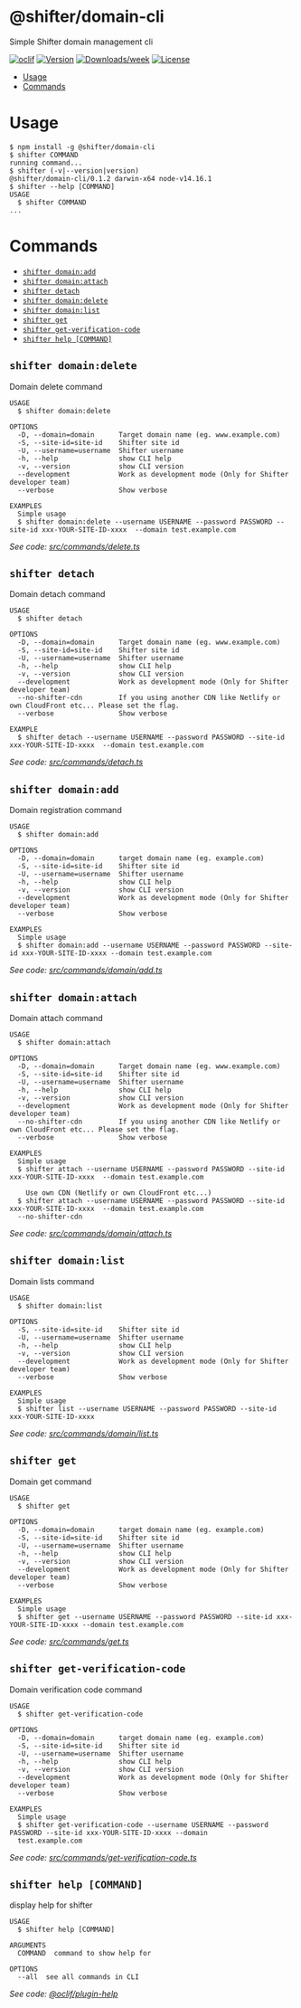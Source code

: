 @shifter/domain-cli
===================

Simple Shifter domain management cli

[![oclif](https://img.shields.io/badge/cli-oclif-brightgreen.svg)](https://oclif.io)
[![Version](https://img.shields.io/npm/v/@shifter/domain-cli.svg)](https://npmjs.org/package/@shifter/domain-cli)
[![Downloads/week](https://img.shields.io/npm/dw/@shifter/domain-cli.svg)](https://npmjs.org/package/@shifter/domain-cli)
[![License](https://img.shields.io/npm/l/@shifter/domain-cli.svg)](https://github.com/getshifter/domain-cli/blob/master/package.json)

<!-- toc -->
* [Usage](#usage)
* [Commands](#commands)
<!-- tocstop -->
# Usage
<!-- usage -->
```sh-session
$ npm install -g @shifter/domain-cli
$ shifter COMMAND
running command...
$ shifter (-v|--version|version)
@shifter/domain-cli/0.1.2 darwin-x64 node-v14.16.1
$ shifter --help [COMMAND]
USAGE
  $ shifter COMMAND
...
```
<!-- usagestop -->
# Commands
<!-- commands -->
* [`shifter domain:add`](#shifter-domainadd)
* [`shifter domain:attach`](#shifter-domainattach)
* [`shifter detach`](#shifter-detach)
* [`shifter domain:delete`](#shifter-domaindelete)
* [`shifter domain:list`](#shifter-domainlist)
* [`shifter get`](#shifter-get)
* [`shifter get-verification-code`](#shifter-get-verification-code)
* [`shifter help [COMMAND]`](#shifter-help-command)

## `shifter domain:delete`

Domain delete command

```
USAGE
  $ shifter domain:delete

OPTIONS
  -D, --domain=domain      Target domain name (eg. www.example.com)
  -S, --site-id=site-id    Shifter site id
  -U, --username=username  Shifter username
  -h, --help               show CLI help
  -v, --version            show CLI version
  --development            Work as development mode (Only for Shifter developer team)
  --verbose                Show verbose

EXAMPLES
  Simple usage
  $ shifter domain:delete --username USERNAME --password PASSWORD --site-id xxx-YOUR-SITE-ID-xxxx  --domain test.example.com
```

_See code: [src/commands/delete.ts](https://github.com/getshifter/domain-cli/blob/v0.1.2/src/commands/delete.ts)_

## `shifter detach`

Domain detach command

```
USAGE
  $ shifter detach

OPTIONS
  -D, --domain=domain      Target domain name (eg. www.example.com)
  -S, --site-id=site-id    Shifter site id
  -U, --username=username  Shifter username
  -h, --help               show CLI help
  -v, --version            show CLI version
  --development            Work as development mode (Only for Shifter developer team)
  --no-shifter-cdn         If you using another CDN like Netlify or own CloudFront etc... Please set the flag.
  --verbose                Show verbose

EXAMPLE
  $ shifter detach --username USERNAME --password PASSWORD --site-id xxx-YOUR-SITE-ID-xxxx  --domain test.example.com
```

_See code: [src/commands/detach.ts](https://github.com/getshifter/domain-cli/blob/v0.1.2/src/commands/detach.ts)_

## `shifter domain:add`

Domain registration command

```
USAGE
  $ shifter domain:add

OPTIONS
  -D, --domain=domain      target domain name (eg. example.com)
  -S, --site-id=site-id    Shifter site id
  -U, --username=username  Shifter username
  -h, --help               show CLI help
  -v, --version            show CLI version
  --development            Work as development mode (Only for Shifter developer team)
  --verbose                Show verbose

EXAMPLES
  Simple usage
  $ shifter domain:add --username USERNAME --password PASSWORD --site-id xxx-YOUR-SITE-ID-xxxx --domain test.example.com
```

_See code: [src/commands/domain/add.ts](https://github.com/getshifter/domain-cli/blob/v0.1.2/src/commands/domain/add.ts)_

## `shifter domain:attach`

Domain attach command

```
USAGE
  $ shifter domain:attach

OPTIONS
  -D, --domain=domain      Target domain name (eg. www.example.com)
  -S, --site-id=site-id    Shifter site id
  -U, --username=username  Shifter username
  -h, --help               show CLI help
  -v, --version            show CLI version
  --development            Work as development mode (Only for Shifter developer team)
  --no-shifter-cdn         If you using another CDN like Netlify or own CloudFront etc... Please set the flag.
  --verbose                Show verbose

EXAMPLES
  Simple usage
  $ shifter attach --username USERNAME --password PASSWORD --site-id xxx-YOUR-SITE-ID-xxxx  --domain test.example.com

    Use own CDN (Netlify or own CloudFront etc...)
  $ shifter attach --username USERNAME --password PASSWORD --site-id xxx-YOUR-SITE-ID-xxxx  --domain test.example.com 
  --no-shifter-cdn
```

_See code: [src/commands/domain/attach.ts](https://github.com/getshifter/domain-cli/blob/v0.1.2/src/commands/domain/attach.ts)_

## `shifter domain:list`

Domain lists command

```
USAGE
  $ shifter domain:list

OPTIONS
  -S, --site-id=site-id    Shifter site id
  -U, --username=username  Shifter username
  -h, --help               show CLI help
  -v, --version            show CLI version
  --development            Work as development mode (Only for Shifter developer team)
  --verbose                Show verbose

EXAMPLES
  Simple usage
  $ shifter list --username USERNAME --password PASSWORD --site-id xxx-YOUR-SITE-ID-xxxx
```

_See code: [src/commands/domain/list.ts](https://github.com/getshifter/domain-cli/blob/v0.1.2/src/commands/domain/list.ts)_

## `shifter get`

Domain get command

```
USAGE
  $ shifter get

OPTIONS
  -D, --domain=domain      target domain name (eg. example.com)
  -S, --site-id=site-id    Shifter site id
  -U, --username=username  Shifter username
  -h, --help               show CLI help
  -v, --version            show CLI version
  --development            Work as development mode (Only for Shifter developer team)
  --verbose                Show verbose

EXAMPLES
  Simple usage
  $ shifter get --username USERNAME --password PASSWORD --site-id xxx-YOUR-SITE-ID-xxxx --domain test.example.com
```

_See code: [src/commands/get.ts](https://github.com/getshifter/domain-cli/blob/v0.1.2/src/commands/get.ts)_

## `shifter get-verification-code`

Domain verification code command

```
USAGE
  $ shifter get-verification-code

OPTIONS
  -D, --domain=domain      target domain name (eg. example.com)
  -S, --site-id=site-id    Shifter site id
  -U, --username=username  Shifter username
  -h, --help               show CLI help
  -v, --version            show CLI version
  --development            Work as development mode (Only for Shifter developer team)
  --verbose                Show verbose

EXAMPLES
  Simple usage
  $ shifter get-verification-code --username USERNAME --password PASSWORD --site-id xxx-YOUR-SITE-ID-xxxx --domain 
  test.example.com
```

_See code: [src/commands/get-verification-code.ts](https://github.com/getshifter/domain-cli/blob/v0.1.2/src/commands/get-verification-code.ts)_

## `shifter help [COMMAND]`

display help for shifter

```
USAGE
  $ shifter help [COMMAND]

ARGUMENTS
  COMMAND  command to show help for

OPTIONS
  --all  see all commands in CLI
```

_See code: [@oclif/plugin-help](https://github.com/oclif/plugin-help/blob/v3.2.2/src/commands/help.ts)_
<!-- commandsstop -->
